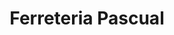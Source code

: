 ---
title: "Ferreteria Pascual"
url: /santa-coloma-de-gramenet/ferreteria-pascual/
shop: Eisenwaren
---